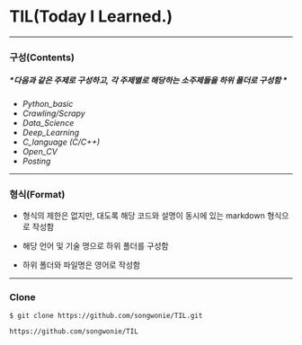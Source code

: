 # TIL(Today I Learned.)
___
### 구성(Contents)
##### *다음과 같은 주제로 구성하고, 각 주제별로 해당하는 소주제들을 하위 폴더로 구성함 *

- *Python_basic*
- *Crawling/Scrapy*
- *Data_Science*
- *Deep_Learning*
- *C_language (C/C++)*
- *Open_CV*
- *Posting*
___
### 형식(Format) 

- 형식의 제한은 없지만, 대도록 해당 코드와 설명이 동시에 있는 markdown 형식으로 작성함

- 해당 언어 및 기술 명으로 하위 폴더를 구성함

- 하위 폴더와 파일명은 영어로 작성함
___
### Clone
    $ git clone https://github.com/songwonie/TIL.git

    https://github.com/songwonie/TIL
